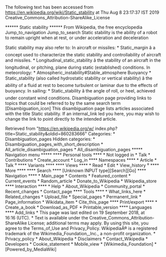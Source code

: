 The following text has been accessed from https://en.wikipedia.org/wiki/Static_stability at Thu Aug 8 23:17:37 IST 2019
Creative_Commons_Attribution-ShareAlike_License




















****** Static stability ******
From Wikipedia, the free encyclopedia
Jump_to_navigation Jump_to_search
Static stability is the ability of a robot to remain upright when at rest, or
under acceleration and deceleration

Static stability may also refer to:
In aircraft or missiles:
    * Static_margin â a concept used to characterize the static stability and
      controllability of aircraft and missiles.
    * Longitudinal_static_stability â the stability of an aircraft in the
      longitudinal, or pitching, plane during static (established) conditions.
In meteorology:
    * Atmospheric_instability#Stable_atmosphere
Buoyancy
    * Static_stability (also called hydrostatic stability or vertical
      stability) â the ability of a fluid at rest to become turbulent or
      laminar due to the effects of buoyancy.
In sailing:
    * Static_stability â the angle of roll, or heel, achieved under constant
      wind conditions.
                      Disambiguation page providing links to topics that could
                      be referred to by the same search term
[Disambiguation_icon] This disambiguation page lists articles associated with
                      the title Static stability.
                      If an internal_link led you here, you may wish to change
                      the link to point directly to the intended article.

Retrieved from "https://en.wikipedia.org/w/
index.php?title=Static_stability&oldid=860283666"
Categories:
    * Disambiguation_pages
Hidden categories:
    * Disambiguation_pages_with_short_description
    * All_article_disambiguation_pages
    * All_disambiguation_pages
***** Navigation menu *****
**** Personal tools ****
    * Not logged in
    * Talk
    * Contributions
    * Create_account
    * Log_in
**** Namespaces ****
    * Article
    * Talk
⁰
**** Variants ****
**** Views ****
    * Read
    * Edit
    * View_history
⁰
**** More ****
**** Search ****
[Unknown INPUT type][Search][Go]
**** Navigation ****
    * Main_page
    * Contents
    * Featured_content
    * Current_events
    * Random_article
    * Donate_to_Wikipedia
    * Wikipedia_store
**** Interaction ****
    * Help
    * About_Wikipedia
    * Community_portal
    * Recent_changes
    * Contact_page
**** Tools ****
    * What_links_here
    * Related_changes
    * Upload_file
    * Special_pages
    * Permanent_link
    * Page_information
    * Wikidata_item
    * Cite_this_page
**** Print/export ****
    * Create_a_book
    * Download_as_PDF
    * Printable_version
**** Languages ****
Add_links
    * This page was last edited on 19 September 2018, at 16:16 (UTC).
    * Text is available under the Creative_Commons_Attribution-ShareAlike
      License; additional terms may apply. By using this site, you agree to the
      Terms_of_Use and Privacy_Policy. WikipediaÂ® is a registered trademark of
      the Wikimedia_Foundation,_Inc., a non-profit organization.
    * Privacy_policy
    * About_Wikipedia
    * Disclaimers
    * Contact_Wikipedia
    * Developers
    * Cookie_statement
    * Mobile_view
    * [Wikimedia_Foundation]
    * [Powered_by_MediaWiki]
